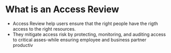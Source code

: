 # What is an Access Review
- Access Review help users ensure that the right people have the rigth access to the right resources.
- They mitigate access risk by protecting, monitoring, and auditing access to critical asses-while ensuring employee and business partner productiv